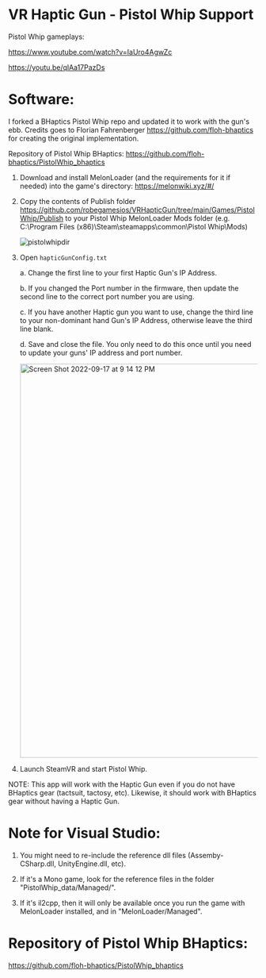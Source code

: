 # VR Haptic Gun - Pistol Whip Support

Pistol Whip gameplays: 

https://www.youtube.com/watch?v=IaUro4AgwZc
    
https://youtu.be/qlAa17PazDs
    
# Software: 
I forked a BHaptics Pistol Whip repo and updated it to work with the gun's ebb. Credits goes to Florian Fahrenberger https://github.com/floh-bhaptics for creating the original implementation.

Repository of Pistol Whip BHaptics: https://github.com/floh-bhaptics/PistolWhip_bhaptics
    
1. Download and install MelonLoader (and the requirements for it if needed) into the game's directory: https://melonwiki.xyz/#/

2. Copy the contents of Publish folder https://github.com/robegamesios/VRHapticGun/tree/main/Games/PistolWhip/Publish to your Pistol Whip MelonLoader Mods folder (e.g. C:\\Program Files (x86)\Steam\steamapps\common\Pistol Whip\Mods)

    ![pistolwhipdir](https://user-images.githubusercontent.com/10041871/190724502-3a9425dd-cd33-4dbf-b886-76562df5ec00.png)

3. Open `hapticGunConfig.txt` 

    a.  Change the first line to your first Haptic Gun's IP Address.

    b. If you changed the Port number in the firmware, then update the second line to the correct port number you are using. 

    c. If you have another Haptic gun you want to use, change the third line to your non-dominant hand Gun's IP Address, otherwise leave the third line blank.

    d. Save and close the file. You only need to do this once until you need to update your guns' IP address and port number.

    <img width="794" alt="Screen Shot 2022-09-17 at 9 14 12 PM" src="https://user-images.githubusercontent.com/10041871/190885509-b65afabf-f80d-4dcb-a586-f0d11f521637.png">

4. Launch SteamVR and start Pistol Whip.

NOTE: This app will work with the Haptic Gun even if you do not have BHaptics gear (tactsuit, tactosy, etc). Likewise, it should work with BHaptics gear without having a Haptic Gun. 

# Note for Visual Studio:

1. You might need to re-include the reference dll files (Assemby-CSharp.dll, UnityEngine.dll, etc).

2. If it's a Mono game, look for the reference files in the folder "PistolWhip_data/Managed/". 

3. If it's il2cpp, then it will only be available once you run the game with MelonLoader installed, and in "MelonLoader/Managed".

# Repository of Pistol Whip BHaptics:
https://github.com/floh-bhaptics/PistolWhip_bhaptics
